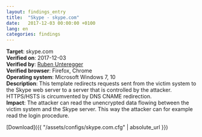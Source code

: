 ```yaml
---
layout: findings_entry
title:  "Skype - skype.com"
date:   2017-12-03 00:00:00 +0100
lang: en
categories: findings
---
```


**Target**: skype.com  
**Verified on**: 2017-12-03  
**Verified by**: [Ruben Unteregger](https://twitter.com/rubenunteregger)  
**Verified browser**: Firefox, Chrome  
**Operating system**: Microsoft Windows 7, 10  
**Description**: This template redirects requests sent from the victim system to the Skype web server to a server that is controlled by the attacker. HTTPS/HSTS is circumvented by DNS CNAME redirection.  
**Impact**: The attacker can read the unencrypted data flowing between the victim system and the Skype server. This way the attacker can for example read the login  procedure.
  
  
[Download]({{ "/assets/configs/skype.com.cfg" | absolute_url }})
